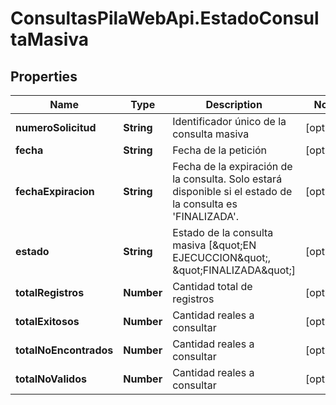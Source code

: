# ConsultasPilaWebApi.EstadoConsultaMasiva

## Properties
Name | Type | Description | Notes
------------ | ------------- | ------------- | -------------
**numeroSolicitud** | **String** | Identificador único de la consulta masiva | [optional] 
**fecha** | **String** | Fecha de la petición | [optional] 
**fechaExpiracion** | **String** | Fecha de la expiración de la consulta. Solo estará disponible si el estado de la consulta es &#39;FINALIZADA&#39;. | [optional] 
**estado** | **String** | Estado de la consulta masiva [\&quot;EN EJECUCCION\&quot;, \&quot;FINALIZADA\&quot;] | [optional] 
**totalRegistros** | **Number** | Cantidad total de registros | [optional] 
**totalExitosos** | **Number** | Cantidad reales a consultar | [optional] 
**totalNoEncontrados** | **Number** | Cantidad reales a consultar | [optional] 
**totalNoValidos** | **Number** | Cantidad reales a consultar | [optional] 


